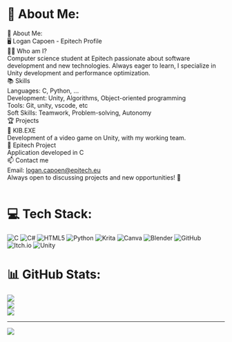 # 💫 About Me:
💫 About Me:<br>🖥️ Logan Capoen - Epitech Profile<br>👨‍💻 Who am I?<br>Computer science student at Epitech passionate about software development and new technologies. Always eager to learn, I specialize in Unity development and performance optimization.<br>📚 Skills<br>Languages: C, Python, ...<br>Development: Unity, Algorithms, Object-oriented programming<br>Tools: Git, unity, vscode, etc<br>Soft Skills: Teamwork, Problem-solving, Autonomy<br>🏆 Projects<br>🔹 KIB.EXE<br>Development of a video game on Unity, with my working team.<br>🔹 Epitech Project<br>Application developed in C<br>📫 Contact me<br>Email: logan.capoen@epitech.eu<br>Always open to discussing projects and new opportunities! 🚀<br><br>


# 💻 Tech Stack:
![C](https://img.shields.io/badge/c-%2300599C.svg?style=for-the-badge&logo=c&logoColor=white) ![C#](https://img.shields.io/badge/c%23-%23239120.svg?style=for-the-badge&logo=csharp&logoColor=white) ![HTML5](https://img.shields.io/badge/html5-%23E34F26.svg?style=for-the-badge&logo=html5&logoColor=white) ![Python](https://img.shields.io/badge/python-3670A0?style=for-the-badge&logo=python&logoColor=ffdd54) ![Krita](https://img.shields.io/badge/Krita-203759?style=for-the-badge&logo=krita&logoColor=EEF37B) ![Canva](https://img.shields.io/badge/Canva-%2300C4CC.svg?style=for-the-badge&logo=Canva&logoColor=white) ![Blender](https://img.shields.io/badge/blender-%23F5792A.svg?style=for-the-badge&logo=blender&logoColor=white) ![GitHub](https://img.shields.io/badge/github-%23121011.svg?style=for-the-badge&logo=github&logoColor=white) ![Itch.io](https://img.shields.io/badge/Itch-%23FF0B34.svg?style=for-the-badge&logo=Itch.io&logoColor=white) ![Unity](https://img.shields.io/badge/unity-%23000000.svg?style=for-the-badge&logo=unity&logoColor=white)
# 📊 GitHub Stats:
![](https://github-readme-stats.vercel.app/api?username=logan-capoen&theme=dark&hide_border=false&include_all_commits=false&count_private=false)<br/>
![](https://github-readme-streak-stats.herokuapp.com/?user=logan-capoen&theme=dark&hide_border=false)<br/>
![](https://github-readme-stats.vercel.app/api/top-langs/?username=logan-capoen&theme=dark&hide_border=false&include_all_commits=false&count_private=false&layout=compact)

---
[![](https://visitcount.itsvg.in/api?id=logan-capoen&icon=0&color=0)](https://visitcount.itsvg.in)

<!-- Proudly created with GPRM ( https://gprm.itsvg.in ) -->